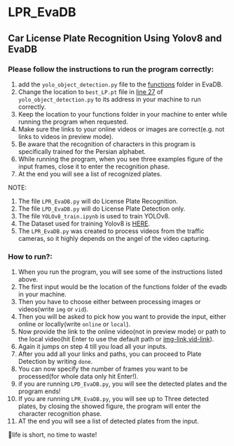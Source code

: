 # LPR_EvaDB
## Car License Plate Recognition Using Yolov8 and EvaDB

### Please follow the instructions to run the program correctly:
  1. add the `yolo_object_detection.py` file to the [functions](https://github.com/georgia-tech-db/evadb/tree/master/evadb/functions) folder in EvaDB.
  2. Change the location to `best_LP.pt` file in [line 27](https://github.com/mohammadhosseinipour/LPR_EvaDB/blob/main/yolo_object_detection.py#L27) of `yolo_object_detection.py` to its address in your machine to run correctly.
  3. Keep the location to your functions folder in your machine to enter while running the program when requested.
  4. Make sure the links to your online videos or images are correct(e.g. not links to videos in preview mode).
  5. Be aware that the recognition of characters in this program is specifically trained for the Persian alphabet.
  6. While running the program, when you see three examples figure of the input frames, close it to enter the recognition phase.
  7. At the end you will see a list of recognized plates.

NOTE: 
  1. The file `LPR_EvaDB.py` will do License Plate Recognition.
  2. The file `LPD_EvaDB.py` will do License Plate Detection only.
  3. The file `YOLOv8_train.ipynb` is used to train YOLOv8.
  4. The Dataset used for training Yolov8 is [HERE](https://universe.roboflow.com/university-of-padova-gfi4l/lpr-zlj3c).
  5. The `LPR_EvaDB.py` was created to process videos from the traffic cameras, so it highly depends on the angel of the video capturing.

### How to run?:
  1. When you run the program, you will see some of the instructions listed above.
  2. The first input would be the location of the functions folder of the evadb in your machine.
  3. Then you have to choose either between processing images or videos(write `img` or `vid`).
  4. Then you will be asked to pick how you want to provide the input, either online or locally(write `online` or `local`).
  5. Now provide the link to the online video(not in preview mode) or path to the local video(hit Enter to use the default path or [img-link](https://www.dropbox.com/scl/fi/1nls2y7neow6x42yra6ak/000005.png?rlkey=gwabhlhr3m6tgl1svgwcxt6xv&dl=1),[vid-link](https://www.dropbox.com/scl/fi/41zosrmwg1asbjfazsts8/test2.mp4?rlkey=r3dlhhmxs63b4x7drv02x4fj3&dl=1)).
  6. Again it jumps on step 4 till you load all your inputs.
  7. After you add all your links and paths, you can proceed to Plate Detection by writing `done`.
  8. You can now specify the number of frames you want to be processed(for whole data only hit Enter!).
  9. if you are running `LPD_EvaDB.py`, you will see the detected plates and the program ends!
  10. If you are running `LPR_EvaDB.py`, you will see up to Three detected plates, by closing the showed figure, the program will enter the character recognition phase.
  11. AT the end you will see a list of detected plates from the input.





👻life is short, no time to waste!
